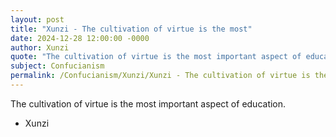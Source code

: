 ```yaml
---
layout: post
title: "Xunzi - The cultivation of virtue is the most"
date: 2024-12-28 12:00:00 -0000
author: Xunzi
quote: "The cultivation of virtue is the most important aspect of education."
subject: Confucianism
permalink: /Confucianism/Xunzi/Xunzi - The cultivation of virtue is the most
---
```


The cultivation of virtue is the most important aspect of education.

- Xunzi

